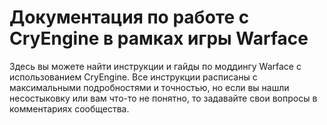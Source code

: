 # Документация по работе с CryEngine в рамках игры Warface

Здесь вы можете найти инструкции и гайды по моддингу Warface с использованием CryEngine. Все инструкции расписаны с максимальными подробностями и точностью, но если вы нашли несостыковку или вам что-то не понятно, то задавайте свои вопросы в комментариях сообщества.

